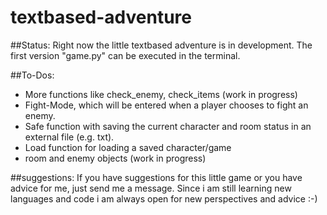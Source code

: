 # textbased-adventure


##Status:
Right now the little textbased adventure is in development. The first version "game.py" can be executed in the terminal. 


##To-Dos:
- More functions like check_enemy, check_items (work in progress)
- Fight-Mode, which will be entered when a player chooses to fight an enemy.
- Safe function with saving the current character and room status in an external file (e.g. txt).
- Load function for loading a saved character/game
- room and enemy objects (work in progress)


##suggestions:
If you have suggestions for this little game or you have advice for me, just send me a message. Since i am still learning new languages and code i am always open for new perspectives and advice :-) 

